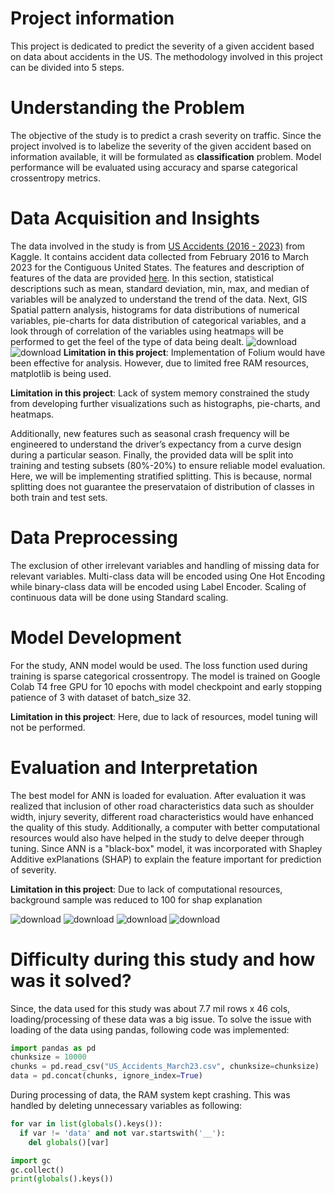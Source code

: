 # **Project information**
This project is dedicated to predict the severity of a given accident based on data about accidents in the US. The methodology involved in this project can be divided into 5 steps.

# **Understanding the Problem**
The objective of the study is to predict a crash severity on traffic. Since the project involved is to labelize the severity of the given accident based on information available, it will be formulated as **classification** problem. Model performance will be evaluated using accuracy and sparse categorical crossentropy metrics.

# **Data Acquisition and Insights**
The data involved in the study is from [US Accidents (2016 - 2023)](https://www.kaggle.com/datasets/sobhanmoosavi/us-accidents?select=US_Accidents_March23.csv) from Kaggle. It contains accident data collected from February 2016 to March 2023 for the Contiguous United States. The features and description of features of the data are provided [here](https://smoosavi.org/datasets/us_accidents). In this section, statistical descriptions such as mean, standard deviation, min, max, and median of variables will be analyzed to understand the trend of the data. Next, GIS Spatial pattern analysis, histograms for data distributions of numerical variables, pie-charts for data distribution of categorical variables, and a look through of correlation of the variables using heatmaps will be performed to get the feel of the type of data being dealt. 
![download](https://github.com/user-attachments/assets/fd80ed06-0c1f-49a5-800c-68335478814d)
![download](https://github.com/user-attachments/assets/155aad0e-b539-4f24-a51a-25f0548b1ec0)
**Limitation in this project**: Implementation of Folium would have been effective for analysis. However, due to limited free RAM resources, matplotlib is being used.

**Limitation in this project**: Lack of system memory constrained the study from developing further visualizations such as histographs, pie-charts, and heatmaps.

Additionally, new features such as seasonal crash frequency will be engineered to understand the driver’s expectancy from a curve design during a particular season. Finally, the provided data will be split into training and testing subsets (80%-20%) to ensure
reliable model evaluation. Here, we will be implementing stratified splitting. This is because, normal splitting does not guarantee the preservataion of distribution of classes in both train and test sets.

# **Data Preprocessing**
The exclusion of other irrelevant variables and handling of missing data for relevant variables. Multi-class data will be encoded using One Hot Encoding while binary-class data will be encoded using Label Encoder. Scaling of continuous data will be done using Standard scaling.

# **Model Development**
For the study, ANN model would be used. The loss function used during training is sparse categorical crossentropy. The model is trained on Google Colab T4 free GPU for 10 epochs with model checkpoint and early stopping patience of 3 with dataset of batch_size 32.

**Limitation in this project**: Here, due to lack of resources, model tuning will not be performed.

# Evaluation and Interpretation

The best model for ANN is loaded for evaluation. After evaluation it was realized that inclusion of other road characteristics data such as shoulder width, injury severity, different road characteristics would have enhanced the quality of this study. Additionally, a computer with better computational resources would also have helped in the study to delve deeper through tuning. Since ANN is a "black-box" model, it was incorporated with Shapley Additive exPlanations (SHAP) to explain the feature important for prediction of severity.

**Limitation in this project**: Due to lack of computational resources, background sample was reduced to 100 for shap explanation


![download](https://github.com/user-attachments/assets/287a720c-373c-44cf-bb65-44431f399c9f)
![download](https://github.com/user-attachments/assets/5d297246-2f60-449e-ac73-e6164d145c98)
![download](https://github.com/user-attachments/assets/3c3571fa-10c5-4e25-8c2c-565415e955d4)
![download](https://github.com/user-attachments/assets/61ff84a4-3c04-4ecb-92cc-8242d40414fb)

# **Difficulty during this study and how was it solved?**

Since, the data used for this study was about 7.7 mil rows x 46 cols, loading/processing of these data was a big issue. To solve the issue with loading of the data using pandas, following code was implemented:
```python
import pandas as pd
chunksize = 10000
chunks = pd.read_csv("US_Accidents_March23.csv", chunksize=chunksize)
data = pd.concat(chunks, ignore_index=True)
```
During processing of data, the RAM system kept crashing. This was handled by deleting unnecessary variables as following:
```python
for var in list(globals().keys()):
  if var != 'data' and not var.startswith('__'):
    del globals()[var]

import gc
gc.collect()
print(globals().keys())
```
